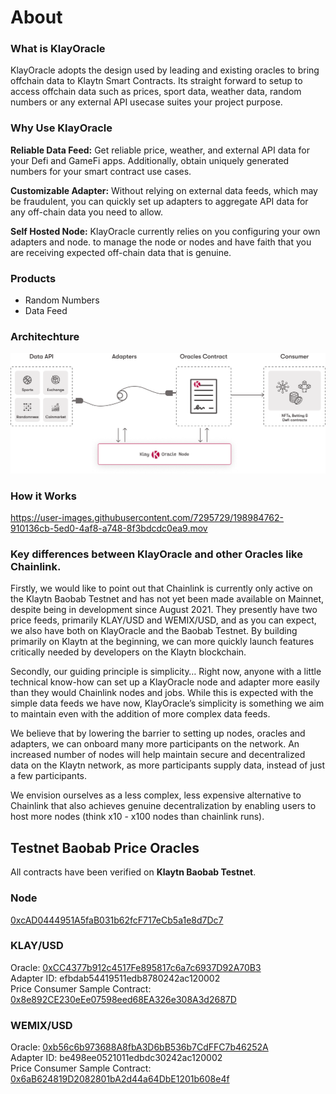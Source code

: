 # About

### What is KlayOracle

KlayOracle adopts the design used by leading and existing oracles to bring offchain data to Klaytn Smart Contracts. Its straight forward to setup to access offchain data such as prices, sport data, weather data, random numbers or any external API usecase suites your project purpose.

### Why Use KlayOracle

**Reliable Data Feed:** Get reliable price, weather, and external API data for your Defi and GameFi apps. Additionally, obtain uniquely generated numbers for your smart contract use cases.

**Customizable Adapter:** Without relying on external data feeds, which may be fraudulent, you can quickly set up adapters to aggregate API data for any off-chain data you need to allow.

**Self Hosted Node:** KlayOracle currently relies on you configuring your own adapters and node. to manage the node or nodes and have faith that you are receiving expected off-chain data that is genuine.

### Products

- Random Numbers
- Data Feed

### Architechture
![Watch the video](https://github.com/alofeoluwafemi/klay-oracle/blob/development/docs/.gitbook/assets/define.png)


### How it Works 
https://user-images.githubusercontent.com/7295729/198984762-910136cb-5ed0-4af8-a748-8f3bdcdc0ea9.mov

### Key differences between KlayOracle and other Oracles like Chainlink.

Firstly, we would like to point out that Chainlink is currently only active on the Klaytn Baobab Testnet and has not yet been made available on Mainnet, despite being in development since August 2021. They presently have two price feeds, primarily KLAY/USD and WEMIX/USD, and as you can expect, we also have both on KlayOracle and the Baobab Testnet. By building primarily on Klaytn at the beginning, we can more quickly launch features critically needed by developers on the Klaytn blockchain.

Secondly, our guiding principle is simplicity… Right now, anyone with a little technical know-how can set up a KlayOracle node and adapter more easily than they would Chainlink nodes and jobs. While this is expected with the simple data feeds we have now, KlayOracle’s simplicity is something we aim to maintain even with the addition of more complex data feeds.

We believe that by lowering the barrier to setting up nodes, oracles and adapters, we can onboard many more participants on the network. An increased number of nodes will help maintain secure and decentralized data on the Klaytn network, as more participants supply data, instead of just a few participants.

We envision ourselves as a less complex, less expensive alternative to Chainlink that also achieves genuine decentralization by enabling users to host more nodes (think x10 - x100 nodes than chainlink runs).



## Testnet Baobab Price Oracles

All contracts have been verified on **Klaytn Baobab Testnet**.

### Node 
[0xcAD0444951A5faB031b62fcF717eCb5a1e8d7Dc7](https://baobab.scope.klaytn.com/account/0xcAD0444951A5faB031b62fcF717eCb5a1e8d7Dc7?tabId=txList)

### KLAY/USD
Oracle: [0xCC4377b912c4517Fe895817c6a7c6937D92A70B3](https://baobab.scope.klaytn.com/account/0xCC4377b912c4517Fe895817c6a7c6937D92A70B3)  
Adapter ID: efbdab54419511edb8780242ac120002  
Price Consumer Sample Contract: [0x8e892CE230eEe07598eed68EA326e308A3d2687D](https://baobab.scope.klaytn.com/account/0x8e892CE230eEe07598eed68EA326e308A3d2687D)

### WEMIX/USD
Oracle: [0xb56c6b973688A8fbA3D6bB536b7CdFFC7b46252A](https://baobab.scope.klaytn.com/account/0xb56c6b973688A8fbA3D6bB536b7CdFFC7b46252A)  
Adapter ID: be498ee0521011edbdc30242ac120002  
Price Consumer Sample Contract: [0x6aB624819D2082801bA2d44a64DbE1201b608e4f](https://baobab.scope.klaytn.com/account/0x6aB624819D2082801bA2d44a64DbE1201b608e4f)
